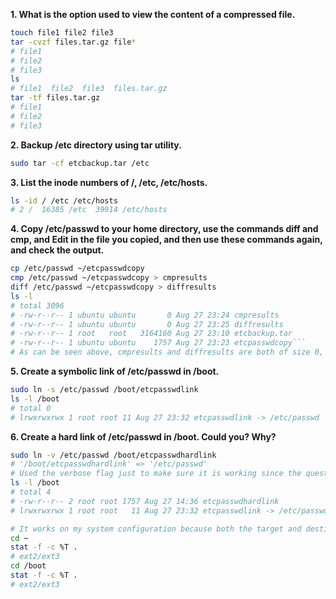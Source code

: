 **1. What is the option used to view the content of a compressed file.**
```bash
touch file1 file2 file3
tar -cvzf files.tar.gz file*
# file1
# file2
# file3
ls
# file1  file2  file3  files.tar.gz
tar -tf files.tar.gz
# file1
# file2
# file3
```
**2. Backup /etc directory using tar utility.**
```bash
sudo tar -cf etcbackup.tar /etc
```
**3. List the inode numbers of /, /etc, /etc/hosts.**
```bash
ls -id / /etc /etc/hosts
# 2 /  16385 /etc  39914 /etc/hosts
```
**4. Copy /etc/passwd to your home directory, use the commands diff and cmp, and Edit in the file you copied, and then use these commands again, and check the output.**
```bash
cp /etc/passwd ~/etcpasswdcopy
cmp /etc/passwd ~/etcpasswdcopy > cmpresults
diff /etc/passwd ~/etcpasswdcopy > diffresults
ls -l
# total 3096
# -rw-r--r-- 1 ubuntu ubuntu       0 Aug 27 23:24 cmpresults
# -rw-r--r-- 1 ubuntu ubuntu       0 Aug 27 23:25 diffresults
# -rw-r--r-- 1 root   root   3164160 Aug 27 23:10 etcbackup.tar
# -rw-r--r-- 1 ubuntu ubuntu    1757 Aug 27 23:23 etcpasswdcopy```
# As can be seen above, cmpresults and diffresults are both of size 0, meaning no differences between the two files were found (i.e., a perfect copy)
```
**5. Create a symbolic link of /etc/passwd in /boot.**
```bash
sudo ln -s /etc/passwd /boot/etcpasswdlink
ls -l /boot
# total 0
# lrwxrwxrwx 1 root root 11 Aug 27 23:32 etcpasswdlink -> /etc/passwd
```
**6. Create a hard link of /etc/passwd in /boot. Could you? Why?**
```bash
sudo ln -v /etc/passwd /boot/etcpasswdhardlink
# '/boot/etcpasswdhardlink' => '/etc/passwd'
# Used the verbose flag just to make sure it is working since the question implies it won't work
ls -l /boot
# total 4
# -rw-r--r-- 2 root root 1757 Aug 27 14:36 etcpasswdhardlink
# lrwxrwxrwx 1 root root   11 Aug 27 23:32 etcpasswdlink -> /etc/passwd

# It works on my system configuration because both the target and destination lie in the same file system
cd ~
stat -f -c %T .
# ext2/ext3
cd /boot
stat -f -c %T .
# ext2/ext3
```
